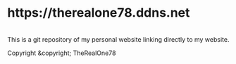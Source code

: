 <h1 style="a color:white">https://therealone78.ddns.net</h1></br>
This is a git repository of my personal website linking directly to my website.

Copyright &copyright; TheRealOne78
